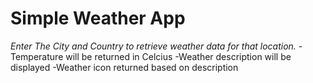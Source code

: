# Simple Weather App
*Enter The City and Country to retrieve weather data for that location.*
-Temperature will be returned in Celcius
-Weather description will be displayed
-Weather icon returned based on description